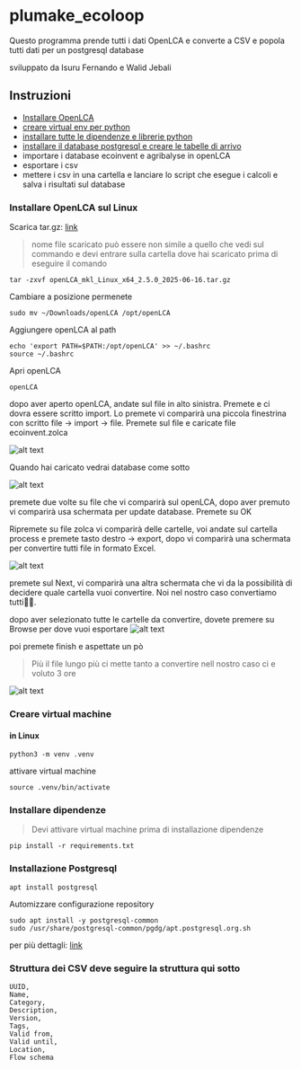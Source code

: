 # plumake_ecoloop

Questo programma prende tutti i dati OpenLCA e converte a CSV e popola tutti dati per un postgresql database

sviluppato da Isuru Fernando e Walid Jebali

## Instruzioni

-  [Installare OpenLCA](#installare-openlca-sul-linux)
-  [creare virtual env per python](#creare-virtual-machine)
-  [installare tutte le dipendenze e librerie python](#installare-dipendenze)
-  [installare il database postgresql e creare le tabelle di arrivo](#installazione-postgresql)
-  importare i database ecoinvent e agribalyse in openLCA
-  esportare i csv
-  mettere i csv in una cartella e lanciare lo script che esegue i calcoli e salva i risultati sul database

### Installare OpenLCA sul Linux

Scarica tar.gz: [link](https://www.openlca.org/download/)

> nome file scaricato può essere non simile a quello che vedi sul commando e
> devi entrare sulla cartella dove hai scaricato prima di eseguire il comando

```
tar -zxvf openLCA_mkl_Linux_x64_2.5.0_2025-06-16.tar.gz
```

Cambiare a posizione permenete

```
sudo mv ~/Downloads/openLCA /opt/openLCA
```

Aggiungere openLCA al path

```
echo 'export PATH=$PATH:/opt/openLCA' >> ~/.bashrc
source ~/.bashrc
```

Apri openLCA

```
openLCA
```

dopo aver aperto openLCA, andate sul file in alto sinistra. Premete e ci dovra essere scritto import. Lo premete vi comparirà una piccola finestrina con scritto file -> import -> file. Premete sul file e caricate file ecoinvent.zolca

![alt text](image.png)

Quando hai caricato vedrai database come sotto

![alt text](image-2.png)

premete due volte su file che vi comparirà sul openLCA, dopo aver premuto vi comparirà usa schermata per update database. Premete su OK

Ripremete su file zolca vi comparirà delle cartelle, voi andate sul cartella process e premete tasto destro -> export, dopo vi comparirà una schermata per convertire tutti file in formato Excel.

![alt text](image-3.png)

premete sul Next, vi comparirà una altra schermata che vi da la possibilità di decidere quale cartella vuoi convertire. Noi nel nostro caso convertiamo tutti🤯💥.

dopo aver selezionato tutte le cartelle da convertire, dovete premere su Browse per dove vuoi esportare
![alt text](image-4.png)

poi premete finish e aspettate un pò

> Più il file lungo più ci mette tanto a convertire nell nostro caso ci e voluto 3 ore

![alt text](image-5.png)

### Creare virtual machine

#### in Linux

```
python3 -m venv .venv
```

attivare virtual machine

```
source .venv/bin/activate
```

### Installare dipendenze

> Devi attivare virtual machine prima di installazione dipendenze

```
pip install -r requirements.txt
```

### Installazione Postgresql

```
apt install postgresql
```

Automizzare configurazione repository

```
sudo apt install -y postgresql-common
sudo /usr/share/postgresql-common/pgdg/apt.postgresql.org.sh
```

per più dettagli: [link](https://www.postgresql.org/download/linux/ubuntu/)

### Struttura dei CSV deve seguire la struttura qui sotto

```
UUID,
Name,
Category,
Description,
Version,
Tags,
Valid from,
Valid until,
Location,
Flow schema
```
